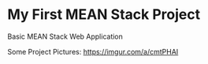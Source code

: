 # My First MEAN Stack Project
Basic MEAN Stack Web Application

Some Project Pictures: https://imgur.com/a/cmtPHAI
